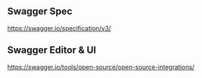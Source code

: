 ## Swagger Spec

https://swagger.io/specification/v3/

## Swagger Editor & UI

https://swagger.io/tools/open-source/open-source-integrations/